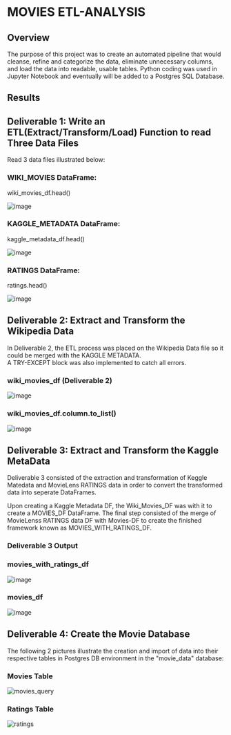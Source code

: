 # MOVIES ETL-ANALYSIS

## Overview ##

The purpose of this project was to create an automated pipeline that would cleanse, 
refine and categorize the data, eliminate unnecessary columns, and load the data into 
readable, usable tables.  Python coding was used in Jupyter Notebook and eventually 
will be added to a Postgres SQL Database.

## Results ##

## Deliverable 1: Write an ETL(Extract/Transform/Load) Function to read Three Data Files ##


Read 3 data files illustrated below:

### WIKI_MOVIES DataFrame: ###

wiki_movies_df.head()

![image](https://user-images.githubusercontent.com/8845050/171804802-4dfa60bc-6f07-4c1d-834b-92ecacfed630.png)

### KAGGLE_METADATA DataFrame: ###

kaggle_metadata_df.head()

![image](https://user-images.githubusercontent.com/8845050/171804673-07c8cb91-bcde-49b1-a088-9176e1f621d9.png)

### RATINGS DataFrame: ###

ratings.head()

![image](https://user-images.githubusercontent.com/8845050/171804578-2a7c7a1f-fd67-4b6d-9774-a3474a6fd0fe.png)

## Deliverable 2: Extract and Transform the Wikipedia Data ##

In Deliverable 2, the ETL process was placed on the Wikipedia Data file so it could be merged with the KAGGLE METADATA.  
A TRY-EXCEPT block was also implemented to catch all errors.

### wiki_movies_df (Deliverable 2) ###

![image](https://user-images.githubusercontent.com/8845050/172026241-5412d569-153e-45a1-ac4c-b7d8ed7eaf54.png)

### wiki_movies_df.column.to_list() ###

![image](https://user-images.githubusercontent.com/8845050/172026327-820520f0-da6f-497c-a0a2-ab7ae86b1bc1.png)

## Deliverable 3: Extract and Transform the Kaggle MetaData ##

Deliverable 3 consisted of the extraction and transformation of Keggle Matedata and MovieLens RATINGS data in order to convert the transformed data into seperate DataFrames.

Upon creating a Kaggle Metadata DF,  the Wiki_Movies_DF was with it to create a MOVIES_DF DataFrame.  The final step consisted of the merge of MovieLenss RATINGS data DF with Movies-DF to create the finished framework known as MOVIES_WITH_RATINGS_DF.

### Deliverable 3 Output ###

### movies_with_ratings_df ###

![image](https://user-images.githubusercontent.com/8845050/172026556-792fcc7d-705a-44ad-8c5d-82887aa42cde.png)

### movies_df ###

![image](https://user-images.githubusercontent.com/8845050/172026566-3f9c7401-c957-4ffc-aaa0-7ef127a3227a.png)

## Deliverable 4:  Create the Movie Database ##

The following 2 pictures illustrate the creation and import of data into their respective tables in Postgres DB environment
in the "movie_data" database:

### Movies Table ###

![movies_query](https://user-images.githubusercontent.com/8845050/172788612-268b854c-df1c-42be-b277-41c5952fe459.PNG)

### Ratings Table ###

![ratings](https://user-images.githubusercontent.com/8845050/172788671-443e3043-1ea9-4801-a69a-a1eed3e3a9f3.PNG)

